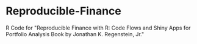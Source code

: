 # Reproducible-Finance
R Code for "Reproducible Finance with R: Code Flows and Shiny Apps for Portfolio Analysis
Book by Jonathan K. Regenstein, Jr."

